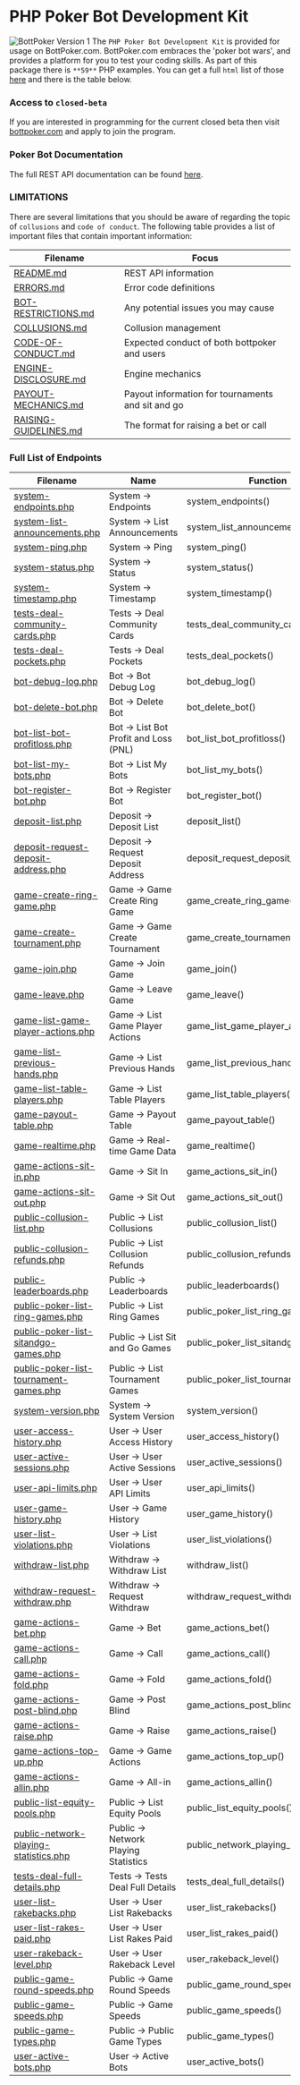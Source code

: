# PHP Poker Bot Development Kit
![BottPoker Version 1](https://i.imgur.com/iHC63YY.png)
The `PHP Poker Bot Development Kit` is provided for usage on BottPoker.com. BottPoker.com embraces the 'poker bot wars', and provides a platform for you to test your coding skills. As part of this package there is `**59**` PHP examples. You can get a full `html` list of those [here](./examples/index.html) and there is the table below.

### Access to `closed-beta`
If you are interested in programming for the current closed beta then visit [bottpoker.com](https://bottpoker.com/) and apply to join the program.

### Poker Bot Documentation
The full REST API documentation can be found [here](https://github.com/bottpoker/API-Version-1).

### LIMITATIONS
There are several limitations that you should be aware of regarding the topic of `collusions` and `code of conduct`. The following table provides a list of important files that contain important information:

Filename | Focus
------------ | ------------
[README.md](https://github.com/bottpoker/API-Version-1/blob/master/README.md) | REST API information
[ERRORS.md](https://github.com/bottpoker/API-Version-1/blob/master/ERRORS.md) | Error code definitions
[BOT-RESTRICTIONS.md](https://github.com/bottpoker/API-Version-1/blob/master/BOT-RESTRICTIONS.md) | Any potential issues you may cause
[COLLUSIONS.md](https://github.com/bottpoker/API-Version-1/blob/master/COLLUSIONS.md) | Collusion management
[CODE-OF-CONDUCT.md](https://github.com/bottpoker/API-Version-1/blob/master/CODE-OF-CONDUCT.md) | Expected conduct of both bottpoker and users
[ENGINE-DISCLOSURE.md](https://github.com/bottpoker/API-Version-1/blob/master/ENGINE-DISCLOSURE.md) | Engine mechanics
[PAYOUT-MECHANICS.md](https://github.com/bottpoker/API-Version-1/blob/master/PAYOUT-MECHANICS.md) | Payout information for tournaments and sit and go
[RAISING-GUIDELINES.md](https://github.com/bottpoker/API-Version-1/blob/master/RAISING-GUIDELINES.md) | The format for raising a bet or call

### Full List of Endpoints

Filename | Name | Function | Parameters | Size
------------ | ------------ | ------------ | ------------ | ------------
[system-endpoints.php](./examples/system-endpoints.php) | System -> Endpoints | system_endpoints() | 0 | 1.1kb
[system-list-announcements.php](./examples/system-list-announcements.php) | System -> List Announcements | system_list_announcements() | 2 | 1.14kb
[system-ping.php](./examples/system-ping.php) | System -> Ping | system_ping() | 0 | 1.04kb
[system-status.php](./examples/system-status.php) | System -> Status | system_status() | 0 | 1.06kb
[system-timestamp.php](./examples/system-timestamp.php) | System -> Timestamp | system_timestamp() | 0 | 1.09kb
[tests-deal-community-cards.php](./examples/tests-deal-community-cards.php) | Tests -> Deal Community Cards | tests_deal_community_cards() | 2 | 1.39kb
[tests-deal-pockets.php](./examples/tests-deal-pockets.php) | Tests -> Deal Pockets | tests_deal_pockets() | 2 | 1.23kb
[bot-debug-log.php](./examples/bot-debug-log.php) | Bot -> Bot Debug Log | bot_debug_log() | 1 | 1.24kb
[bot-delete-bot.php](./examples/bot-delete-bot.php) | Bot -> Delete Bot | bot_delete_bot() | 1 | 1.05kb
[bot-list-bot-profitloss.php](./examples/bot-list-bot-profitloss.php) | Bot -> List Bot Profit and Loss (PNL) | bot_list_bot_profitloss() | 2 | 1.2kb
[bot-list-my-bots.php](./examples/bot-list-my-bots.php) | Bot -> List My Bots | bot_list_my_bots() | 2 | 1.19kb
[bot-register-bot.php](./examples/bot-register-bot.php) | Bot -> Register Bot | bot_register_bot() | 1 | 1.94kb
[deposit-list.php](./examples/deposit-list.php) | Deposit -> Deposit List | deposit_list() | 2 | 1.1kb
[deposit-request-deposit-address.php](./examples/deposit-request-deposit-address.php) | Deposit -> Request Deposit Address | deposit_request_deposit_address() | 1 | 1.3kb
[game-create-ring-game.php](./examples/game-create-ring-game.php) | Game -> Game Create Ring Game | game_create_ring_game() | 1 | 1.18kb
[game-create-tournament.php](./examples/game-create-tournament.php) | Game -> Game Create Tournament | game_create_tournament() | 8 | 1.36kb
[game-join.php](./examples/game-join.php) | Game -> Join Game | game_join() | 2 | 2.01kb
[game-leave.php](./examples/game-leave.php) | Game -> Leave Game | game_leave() | 2 | 1.43kb
[game-list-game-player-actions.php](./examples/game-list-game-player-actions.php) | Game -> List Game Player Actions | game_list_game_player_actions() | 0 | 1.27kb
[game-list-previous-hands.php](./examples/game-list-previous-hands.php) | Game -> List Previous Hands | game_list_previous_hands() | 3 | 1.19kb
[game-list-table-players.php](./examples/game-list-table-players.php) | Game -> List Table Players | game_list_table_players() | 1 | 1.18kb
[game-payout-table.php](./examples/game-payout-table.php) | Game -> Payout Table | game_payout_table() | 1 | 1.13kb
[game-realtime.php](./examples/game-realtime.php) | Game -> Real-time Game Data | game_realtime() | 1 | 1.3kb
[game-actions-sit-in.php](./examples/game-actions-sit-in.php) | Game -> Sit In | game_actions_sit_in() | 1 | 1.19kb
[game-actions-sit-out.php](./examples/game-actions-sit-out.php) | Game -> Sit Out | game_actions_sit_out() | 1 | 1.24kb
[public-collusion-list.php](./examples/public-collusion-list.php) | Public -> List Collusions | public_collusion_list() | 2 | 1.22kb
[public-collusion-refunds.php](./examples/public-collusion-refunds.php) | Public -> List Collusion Refunds | public_collusion_refunds() | 2 | 1.22kb
[public-leaderboards.php](./examples/public-leaderboards.php) | Public -> Leaderboards | public_leaderboards() | 3 | 1.19kb
[public-poker-list-ring-games.php](./examples/public-poker-list-ring-games.php) | Public -> List Ring Games | public_poker_list_ring_games() | 2 | 1.19kb
[public-poker-list-sitandgo-games.php](./examples/public-poker-list-sitandgo-games.php) | Public -> List Sit and Go Games | public_poker_list_sitandgo_games() | 2 | 1.22kb
[public-poker-list-tournament-games.php](./examples/public-poker-list-tournament-games.php) | Public -> List Tournament Games | public_poker_list_tournament_games() | 2 | 1.24kb
[system-version.php](./examples/system-version.php) | System -> System Version | system_version() | 0 | 1.08kb
[user-access-history.php](./examples/user-access-history.php) | User -> User Access History | user_access_history() | 0 | 1.13kb
[user-active-sessions.php](./examples/user-active-sessions.php) | User -> User Active Sessions | user_active_sessions() | 2 | 1.14kb
[user-api-limits.php](./examples/user-api-limits.php) | User -> User API Limits | user_api_limits() | 0 | 1.07kb
[user-game-history.php](./examples/user-game-history.php) | User -> Game History | user_game_history() | 3 | 1.19kb
[user-list-violations.php](./examples/user-list-violations.php) | User -> List Violations | user_list_violations() | 2 | 1.22kb
[withdraw-list.php](./examples/withdraw-list.php) | Withdraw -> Withdraw List | withdraw_list() | 2 | 1.12kb
[withdraw-request-withdraw.php](./examples/withdraw-request-withdraw.php) | Withdraw -> Request Withdraw | withdraw_request_withdraw() | 3 | 1.3kb
[game-actions-bet.php](./examples/game-actions-bet.php) | Game -> Bet | game_actions_bet() | 3 | 1.09kb
[game-actions-call.php](./examples/game-actions-call.php) | Game -> Call | game_actions_call() | 2 | 1.12kb
[game-actions-fold.php](./examples/game-actions-fold.php) | Game -> Fold | game_actions_fold() | 2 | 1.18kb
[game-actions-post-blind.php](./examples/game-actions-post-blind.php) | Game -> Post Blind | game_actions_post_blind() | 2 | 1.31kb
[game-actions-raise.php](./examples/game-actions-raise.php) | Game -> Raise | game_actions_raise() | 3 | 1.27kb
[game-actions-top-up.php](./examples/game-actions-top-up.php) | Game -> Game Actions | game_actions_top_up() | 2 | 1.17kb
[game-actions-allin.php](./examples/game-actions-allin.php) | Game -> All-in | game_actions_allin() | 2 | 1.18kb
[public-list-equity-pools.php](./examples/public-list-equity-pools.php) | Public -> List Equity Pools | public_list_equity_pools() | 0 | 1.11kb
[public-network-playing-statistics.php](./examples/public-network-playing-statistics.php) | Public -> Network Playing Statistics | public_network_playing_statistics() | 0 | 1.23kb
[tests-deal-full-details.php](./examples/tests-deal-full-details.php) | Tests -> Tests Deal Full Details | tests_deal_full_details() | 1 | 1.21kb
[user-list-rakebacks.php](./examples/user-list-rakebacks.php) | User -> User List Rakebacks | user_list_rakebacks() | 3 | 1.18kb
[user-list-rakes-paid.php](./examples/user-list-rakes-paid.php) | User -> User List Rakes Paid | user_list_rakes_paid() | 2 | 1.12kb
[user-rakeback-level.php](./examples/user-rakeback-level.php) | User -> User Rakeback Level | user_rakeback_level() | 0 | 1.15kb
[public-game-round-speeds.php](./examples/public-game-round-speeds.php) | Public -> Game Round Speeds | public_game_round_speeds() | 1 | 1.17kb
[public-game-speeds.php](./examples/public-game-speeds.php) | Public -> Game Speeds | public_game_speeds() | 0 | 1.09kb
[public-game-types.php](./examples/public-game-types.php) | Public -> Public Game Types | public_game_types() | 0 | 1.08kb
[user-active-bots.php](./examples/user-active-bots.php) | User -> Active Bots | user_active_bots() | 1 | 1.14kb
